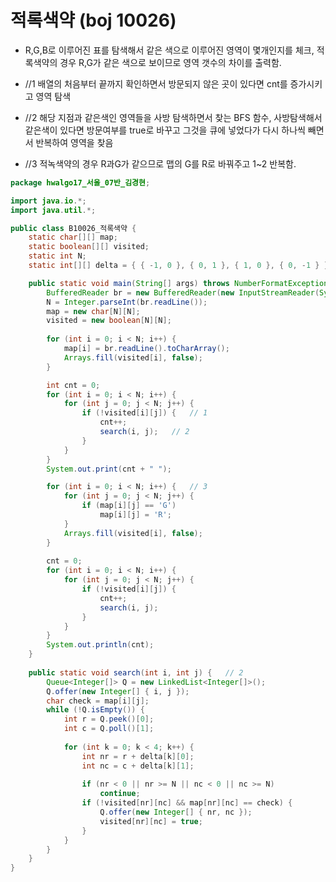 # 적록색약 (boj 10026)



- R,G,B로 이루어진 표를 탐색해서 같은 색으로 이루어진 영역이 몇개인지를 체크, 적록색약의 경우 R,G가 같은 색으로 보이므로 영역 갯수의 차이를 출력함.

- //1 배열의 처음부터 끝까지 확인하면서 방문되지 않은 곳이 있다면 cnt를 증가시키고 영역 탐색
- //2 해당 지점과 같은색인 영역들을 사방 탐색하면서 찾는 BFS 함수, 사방탐색해서 같은색이 있다면 방문여부를 true로 바꾸고 그것을 큐에 넣었다가 다시 하나씩 빼면서 반복하여 영역을 찾음
- //3 적녹색약의 경우 R과G가 같으므로 맵의 G를 R로 바꿔주고 1~2 반복함.

```java
package hwalgo17_서울_07반_김경현;

import java.io.*;
import java.util.*;

public class B10026_적록색약 {
	static char[][] map;	
	static boolean[][] visited;
	static int N;
	static int[][] delta = { { -1, 0 }, { 0, 1 }, { 1, 0 }, { 0, -1 } };

	public static void main(String[] args) throws NumberFormatException, IOException {
		BufferedReader br = new BufferedReader(new InputStreamReader(System.in));
		N = Integer.parseInt(br.readLine());
		map = new char[N][N];
		visited = new boolean[N][N];
	
		for (int i = 0; i < N; i++) {
			map[i] = br.readLine().toCharArray();
			Arrays.fill(visited[i], false);
		}

		int cnt = 0;
		for (int i = 0; i < N; i++) {
			for (int j = 0; j < N; j++) {
				if (!visited[i][j]) {	// 1
					cnt++;
					search(i, j);	// 2
				}
			}
		}
		System.out.print(cnt + " ");

		for (int i = 0; i < N; i++) {	// 3
			for (int j = 0; j < N; j++) {
				if (map[i][j] == 'G')
					map[i][j] = 'R';
			}
			Arrays.fill(visited[i], false);
		}
	
		cnt = 0;
		for (int i = 0; i < N; i++) {
			for (int j = 0; j < N; j++) {
				if (!visited[i][j]) {
					cnt++;
					search(i, j);
				}
			}
		}
		System.out.println(cnt);	
	}
	
	public static void search(int i, int j) {	// 2
		Queue<Integer[]> Q = new LinkedList<Integer[]>();
		Q.offer(new Integer[] { i, j });
		char check = map[i][j];
		while (!Q.isEmpty()) {
			int r = Q.peek()[0];
			int c = Q.poll()[1];
	
			for (int k = 0; k < 4; k++) {
				int nr = r + delta[k][0];
				int nc = c + delta[k][1];
	
				if (nr < 0 || nr >= N || nc < 0 || nc >= N)
					continue;
				if (!visited[nr][nc] && map[nr][nc] == check) {
					Q.offer(new Integer[] { nr, nc });
					visited[nr][nc] = true;
				}
			}
		}
	}
}
```


